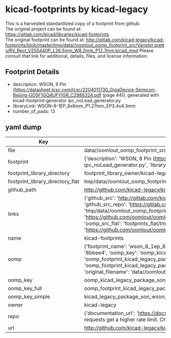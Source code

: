 # kicad-footprints by kicad-legacy  
This is a harvested standardized copy of a footprint from github.  
The original project can be found at:  
https://gitlab.com/kicad/libraries/kicad-footprints  
The original footprint can be found at:
http://gitlab.com/kicad-legacy/kicad-footprints/blob/master/tmp/data//oomlout_oomp_footprint_src/Varistor.pretty/RV_Rect_V25S440P_L26.5mm_W8.2mm_P12.7mm.kicad_mod
Please consult that link for additional, details, files, and license information.  
## Footprint Details
* description: WSON, 8 Pin (https://datasheet.lcsc.com/lcsc/2204011730_GigaDevice-Semicon-Beijing-GD5F1GQ4UFYIGR_C2986324.pdf (page 44)), generated with kicad-footprint-generator ipc_noLead_generator.py  
* libraryLink: WSON-8-1EP_8x6mm_P1.27mm_EP3.4x4.3mm  
* number_of_pads: 13  
## yaml dump  
| Key | Value |  
| --- | --- |  
| file | data//oomlout_oomp_footprint_src/kicad-footprints/Package_SON.pretty/WSON-8-1EP_8x6mm_P1.27mm_EP3.4x4.3mm.kicad_mod |  
| footprint | {'description': 'WSON, 8 Pin (https://datasheet.lcsc.com/lcsc/2204011730_GigaDevice-Semicon-Beijing-GD5F1GQ4UFYIGR_C2986324.pdf (page 44)), generated with kicad-footprint-generator ipc_noLead_generator.py', 'libraryLink': 'WSON-8-1EP_8x6mm_P1.27mm_EP3.4x4.3mm', 'number_of_pads': 13} |  
| footprint_library_directory | footprint_library_owner/kicad-legacy_kicad-footprints |  
| footprint_library_directory_flat | tmp/data//oomlout_oomp_footprint_src/footprints_flat/kicad_legacy_package_son_wson_8_1ep_8x6mm_p1_27mm_ep3_4x4_3mm/working |  
| github_path | http://github.com/kicad-legacy/kicad-footprints/blob/master/tmp/data//oomlout_oomp_footprint_src/Package_SON.pretty/WSON-8-1EP_8x6mm_P1.27mm_EP3.4x4.3mm.kicad_mod |  
| links | {'github_src': 'http://gitlab.com/kicad-legacy/kicad-footprints/blob/master/tmp/data//oomlout_oomp_footprint_src/Varistor.pretty/RV_Rect_V25S440P_L26.5mm_W8.2mm_P12.7mm.kicad_mod', 'github_src_repo': 'https://gitlab.com/kicad/libraries/kicad-footprints', 'oomp_bot': 'tmp/data//oomlout_oomp_footprint_src/footprints/kicad_legacy_package_son_wson_8_1ep_8x6mm_p1_27mm_ep3_4x4_3mm/working', 'oomp_bot_github': 'https://github.com/oomlout/oomlout_oomp_footprint_bot/tree/main/tmp/data//oomlout_oomp_footprint_src/footprints/kicad_legacy_package_son_wson_8_1ep_8x6mm_p1_27mm_ep3_4x4_3mm/working', 'oomp_src_flat': 'footprints_flat/tmp/data//oomlout_oomp_footprint_src/footprints_flat/kicad_legacy_package_son_wson_8_1ep_8x6mm_p1_27mm_ep3_4x4_3mm/working', 'oomp_src_flat_github': 'https://github.com/oomlout/oomlout_oomp_footprint_src/tree/main/tmp/data//oomlout_oomp_footprint_src/footprints_flat/kicad_legacy_package_son_wson_8_1ep_8x6mm_p1_27mm_ep3_4x4_3mm/working'} |  
| name | kicad-footprints |  
| oomp | {'footprint_name': 'wson_8_1ep_8x6mm_p1_27mm_ep3_4x4_3mm', 'library_name': 'package_son', 'md5': '8bbee4107706402bc4526fa372ed477d', 'md5_10': '8bbee41077', 'md5_5': '8bbee', 'md5_6': '8bbee4', 'oomp_key': 'oomp_kicad_legacy_package_son_wson_8_1ep_8x6mm_p1_27mm_ep3_4x4_3mm', 'oomp_key_extra': 'oomp_footprint_kicad_legacy_package_son_wson_8_1ep_8x6mm_p1_27mm_ep3_4x4_3mm', 'oomp_key_full': 'oomp_footprint_kicad_legacy_package_son_wson_8_1ep_8x6mm_p1_27mm_ep3_4x4_3mm_8bbee4', 'oomp_key_simple': 'kicad_legacy_package_son_wson_8_1ep_8x6mm_p1_27mm_ep3_4x4_3mm', 'original_filename': 'data//oomlout_oomp_footprint_src/kicad-footprints/Package_SON.pretty/WSON-8-1EP_8x6mm_P1.27mm_EP3.4x4.3mm.kicad_mod', 'owner_name': 'kicad_legacy'} |  
| oomp_key | oomp_kicad_legacy_package_son_wson_8_1ep_8x6mm_p1_27mm_ep3_4x4_3mm |  
| oomp_key_full | oomp_footprint_kicad_legacy_package_son_wson_8_1ep_8x6mm_p1_27mm_ep3_4x4_3mm |  
| oomp_key_simple | kicad_legacy_package_son_wson_8_1ep_8x6mm_p1_27mm_ep3_4x4_3mm |  
| owner | kicad-legacy |  
| repo | {'documentation_url': 'https://docs.github.com/rest/overview/resources-in-the-rest-api#rate-limiting', 'message': "API rate limit exceeded for 84.66.142.224. (But here's the good news: Authenticated requests get a higher rate limit. Check out the documentation for more details.)"} |  
| url | http://github.com/kicad-legacy/kicad-footprints |  

